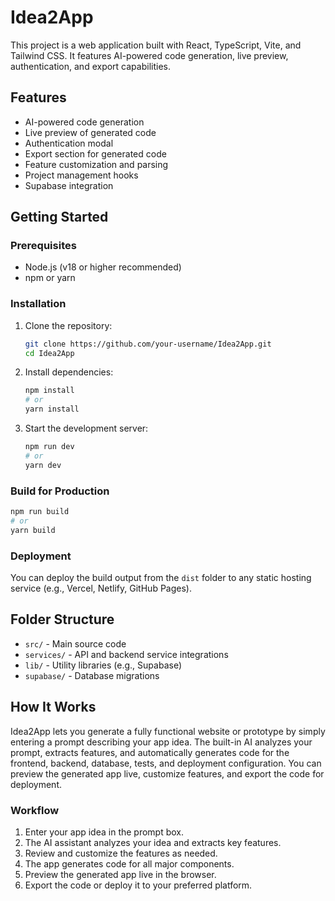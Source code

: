 # Idea2App

This project is a web application built with React, TypeScript, Vite, and Tailwind CSS. It features AI-powered code generation, live preview, authentication, and export capabilities.

## Features
- AI-powered code generation
- Live preview of generated code
- Authentication modal
- Export section for generated code
- Feature customization and parsing
- Project management hooks
- Supabase integration

## Getting Started

### Prerequisites
- Node.js (v18 or higher recommended)
- npm or yarn

### Installation
1. Clone the repository:
   ```sh
   git clone https://github.com/your-username/Idea2App.git
   cd Idea2App
   ```
2. Install dependencies:
   ```sh
   npm install
   # or
   yarn install
   ```
3. Start the development server:
   ```sh
   npm run dev
   # or
   yarn dev
   ```

### Build for Production
```sh
npm run build
# or
yarn build
```

### Deployment
You can deploy the build output from the `dist` folder to any static hosting service (e.g., Vercel, Netlify, GitHub Pages).

## Folder Structure
- `src/` - Main source code
- `services/` - API and backend service integrations
- `lib/` - Utility libraries (e.g., Supabase)
- `supabase/` - Database migrations

## How It Works

Idea2App lets you generate a fully functional website or prototype by simply entering a prompt describing your app idea. The built-in AI analyzes your prompt, extracts features, and automatically generates code for the frontend, backend, database, tests, and deployment configuration. You can preview the generated app live, customize features, and export the code for deployment.

### Workflow
1. Enter your app idea in the prompt box.
2. The AI assistant analyzes your idea and extracts key features.
3. Review and customize the features as needed.
4. The app generates code for all major components.
5. Preview the generated app live in the browser.
6. Export the code or deploy it to your preferred platform.
